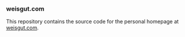 ### weisgut.com
This repository contains the source code for the personal homepage at [weisgut.com](weisgut.com).
